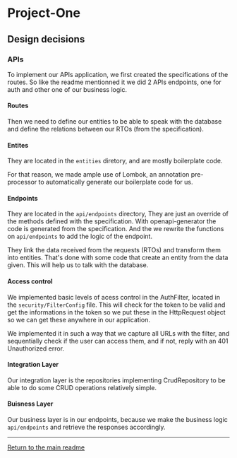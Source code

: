 # Project-One
## Design decisions

### APIs
To implement our APIs application, we first created the specifications of the routes. So like the readme mentionned it we did 2 APIs endpoints, one for auth and other one of our business logic.

#### Routes

Then we need to define our entities to be able to speak with the database and define the relations between our RTOs (from the specification).
#### Entites

They are located in the `entities` diretory, and are mostly boilerplate code.

For that reason, we made ample use of Lombok, an annotation pre-processor to automatically generate our boilerplate code for us.

#### Endpoints
They are located in the `api/endpoints` directory, They are just an override of the methods defined with the specification. With openapi-generator the code is generated from the specification. And the we rewrite the functions on `api/endpoints` to add the logic of the endpoint.

They link the data received from the requests (RTOs) and transform them into entities. That's done with some code that create an entity from the data given. This will help us to talk with the database.

#### Access control

We implemented basic levels of acess control in the AuthFilter, located in the `security/FilterConfig` file. This will check for the token to be valid and get the informations in the token so we put these in the HttpRequest object so we can get these anywhere in our application.

We implemented it in such a way that we capture all URLs with the filter, and sequentially check if the user can access them, and if not, reply with an 401 Unauthorized error.

#### Integration Layer

Our integration layer is the repositories implementing CrudRepository to be able to do some CRUD operations relatively simple.

#### Buisness Layer

Our business layer is in our endpoints, because we make the business logic `api/endpoints` and retrieve the responses accordingly. 

---
[Return to the main readme](https://github.com/capito27/Teaching-HEIGVD-AMT-2019-Project-Two/blob/master/README.md)
